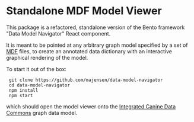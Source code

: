 # Standalone MDF Model Viewer

This package is a refactored, standalone version of the Bento
framework "Data Model Navigator" React component.

It is meant to be pointed at any arbitrary graph model specified by a
set of [MDF](https://github.com/CBIIT/bento-mdf) files, to create an
annotated data dictionary with an interactive graphical rendering of
the model.

To start it out of the box:

     git clone https://github.com/majensen/data-model-navigator
     cd data-model-navigator
     npm install
     npm start

which should open the model viewer onto the
[Integrated Canine Data Commons](https://caninecommons.cancer.gov)
graph data model.

